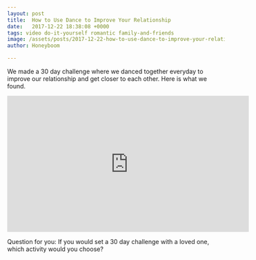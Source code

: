 ```yaml
---
layout: post
title:  How to Use Dance to Improve Your Relationship
date:   2017-12-22 18:38:08 +0000
tags: video do-it-yourself romantic family-and-friends
image: /assets/posts/2017-12-22-how-to-use-dance-to-improve-your-relationship/30-day-dance-web-thumb.png
author: Honeyboom

---
```

We made a 30 day challenge where we danced together everyday to improve our relationship and get closer to each other. Here is what we found.

<iframe width="560" height="315" src="https://www.youtube.com/embed/WxppPgDSgVc" frameborder="0" gesture="media" allow="encrypted-media" allowfullscreen></iframe>

Question for you: If you would set a 30 day challenge with a loved one, which activity would you choose?
